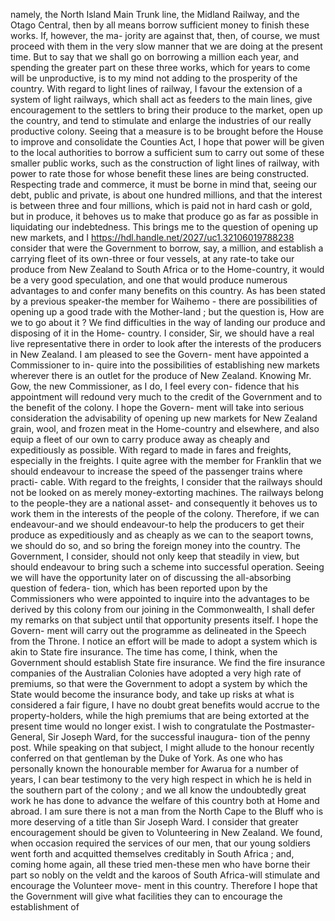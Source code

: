 namely, the North Island Main Trunk line, the Midland Railway, and the Otago Central, then by all means borrow sufficient money to finish these works. If, however, the ma- jority are against that, then, of course, we must proceed with them in the very slow manner that we are doing at the present time. But to say that we shall go on borrowing a million each year, and spending the greater part on these three works, which for years to come will be unproductive, is to my mind not adding to the prosperity of the country. With regard to light lines of railway, I favour the extension of a system of light railways, which shall act as feeders to the main lines, give encouragement to the settlers to bring their produce to the market, open up the country, and tend to stimulate and enlarge the industries of our really productive colony. Seeing that a measure is to be brought before the House to improve and consolidate the Counties Act, I hope that power will be given to the local authorities to borrow a sufficient sum to carry out some of these smaller public works, such as the construction of light lines of railway, with power to rate those for whose benefit these lines are being constructed. Respecting trade and commerce, it must be borne in mind that, seeing our debt, public and private, is about one hundred millions, and that the interest is between three and four millions, which is paid not in hard cash or gold, but in produce, it behoves us to make that produce go as far as possible in liquidating our indebtedness. This brings me to the question of opening up new markets, and I https://hdl.handle.net/2027/uc1.32106019788238 consider that were the Government to borrow, say, a million, and establish a carrying fleet of its own-three or four vessels, at any rate-to take our produce from New Zealand to South Africa or to the Home-country, it would be a very good speculation, and one that would produce numerous advantages to and confer many benefits on this country. As has been stated by a previous speaker-the member for Waihemo - there are possibilities of opening up a good trade with the Mother-land ; but the question is, How are we to go about it ? We find difficulties in the way of landing our produce and disposing of it in the Home- country. I consider, Sir, we should have a real live representative there in order to look after the interests of the producers in New Zealand. I am pleased to see the Govern- ment have appointed a Commissioner to in- quire into the possibilities of establishing new markets wherever there is an outlet for the produce of New Zealand. Knowing Mr. Gow, the new Commissioner, as I do, I feel every con- fidence that his appointment will redound very much to the credit of the Government and to the benefit of the colony. I hope the Govern- ment will take into serious consideration the advisability of opening up new markets for New Zealand grain, wool, and frozen meat in the Home-country and elsewhere, and also equip a fleet of our own to carry produce away as cheaply and expeditiously as possible. With regard to made in fares and freights, especially in the freights. I quite agree with the member for Franklin that we should endeavour to increase the speed of the passenger trains where practi- cable. With regard to the freights, I consider that the railways should not be looked on as merely money-extorting machines. The railways belong to the people-they are a national asset- and consequently it behoves us to work them in the interests of the people of the colony. Therefore, if we can endeavour-and we should endeavour-to help the producers to get their produce as expeditiously and as cheaply as we can to the seaport towns, we should do so, and so bring the foreign money into the country. The Government, I consider, should not only keep that steadily in view, but should endeavour to bring such a scheme into successful operation. Seeing we will have the opportunity later on of discussing the all-absorbing question of federa- tion, which has been reported upon by the Commissioners who were appointed to inquire into the advantages to be derived by this colony from our joining in the Commonwealth, I shall defer my remarks on that subject until that opportunity presents itself. I hope the Govern- ment will carry out the programme as delineated in the Speech from the Throne. I notice an effort will be made to adopt a system which is akin to State fire insurance. The time has come, I think, when the Government should establish State fire insurance. We find the fire insurance companies of the Australian Colonies have adopted a very high rate of premiums, so that were the Government to adopt a system by which the State would become the insurance body, and take up risks at what is considered a fair figure, I have no doubt great benefits would accrue to the property-holders, while the high premiums that are being extorted at the present time would no longer exist. I wish to congratulate the Postmaster-General, Sir Joseph Ward, for the successful inaugura- tion of the penny post. While speaking on that subject, I might allude to the honour recently conferred on that gentleman by the Duke of York. As one who has personally known the honourable member for Awarua for a number of years, I can bear testimony to the very high respect in which he is held in the southern part of the colony ; and we all know the undoubtedly great work he has done to advance the welfare of this country both at Home and abroad. I am sure there is not a man from the North Cape to the Bluff who is more deserving of a title than Sir Joseph Ward. I consider that greater encouragement should be given to Volunteering in New Zealand. We found, when occasion required the services of our men, that our young soldiers went forth and acquitted themselves creditably in South Africa ; and, coming home again, all these tried men-these men who have borne their part so nobly on the veldt and the karoos of South Africa-will stimulate and encourage the Volunteer move- ment in this country. Therefore I hope that the Government will give what facilities they can to encourage the establishment of 